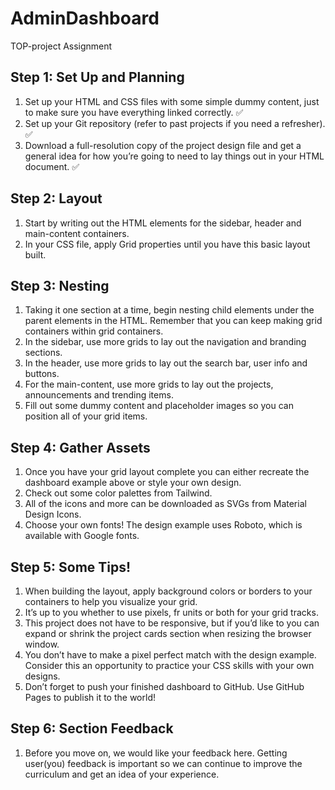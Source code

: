# AdminDashboard
TOP-project
Assignment

## Step 1: Set Up and Planning
1. Set up your HTML and CSS files with some simple dummy content, just to make sure you have everything linked correctly. ✅
2. Set up your Git repository (refer to past projects if you need a refresher). ✅
3. Download a full-resolution copy of the project design file and get a general idea for how you’re going to need to lay things out in your HTML document. ✅

## Step 2: Layout
1. Start by writing out the HTML elements for the sidebar, header and main-content containers.
2. In your CSS file, apply Grid properties until you have this basic layout built.

## Step 3: Nesting
1. Taking it one section at a time, begin nesting child elements under the parent elements in the HTML. Remember that you can keep making grid containers within grid containers.
2. In the sidebar, use more grids to lay out the navigation and branding sections.
3. In the header, use more grids to lay out the search bar, user info and buttons.
4. For the main-content, use more grids to lay out the projects, announcements and trending items.
5. Fill out some dummy content and placeholder images so you can position all of your grid items.

## Step 4: Gather Assets
1. Once you have your grid layout complete you can either recreate the dashboard example above or style your own design.
2. Check out some color palettes from Tailwind.
3. All of the icons and more can be downloaded as SVGs from Material Design Icons.
4. Choose your own fonts! The design example uses Roboto, which is available with Google fonts.

## Step 5: Some Tips!
1. When building the layout, apply background colors or borders to your containers to help you visualize your grid.
2. It’s up to you whether to use pixels, fr units or both for your grid tracks.
3. This project does not have to be responsive, but if you’d like to you can expand or shrink the project cards section when resizing the browser window.
4. You don’t have to make a pixel perfect match with the design example. Consider this an opportunity to practice your CSS skills with your own designs.
5. Don’t forget to push your finished dashboard to GitHub. Use GitHub Pages to publish it to the world!

## Step 6: Section Feedback
1. Before you move on, we would like your feedback here. Getting user(you) feedback is important so we can continue to improve the curriculum and get an idea of your experience.